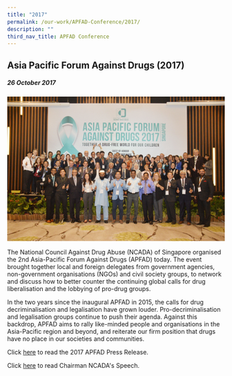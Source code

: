 ```yaml
---
title: "2017"
permalink: /our-work/APFAD-Conference/2017/
description: ""
third_nav_title: APFAD Conference
---
```

## Asia Pacific Forum Against Drugs (2017)

##### 26 October 2017

![](/images/APFAD%202017%20Group%20Photo.png)



The National Council Against Drug Abuse (NCADA) of Singapore organised the 2nd Asia-Pacific Forum Against Drugs (APFAD) today. The event brought together local and foreign delegates from government agencies, non-government organisations (NGOs) and civil society groups, to network and discuss how to better counter the continuing global calls for drug liberalisation and the lobbying of pro-drug groups.

In the two years since the inaugural APFAD in 2015, the calls for drug decriminalisation and legalisation have grown louder. Pro-decriminalisation and legalisation groups continue to push their agenda. Against this backdrop, APFAD aims to rally like-minded people and organisations in the Asia-Pacific region and beyond, and reiterate our firm position that drugs have no place in our societies and communities.

Click [here](/files/APFAD%202017%20Press%20Release.pdf) to read the 2017 APFAD Press Release.

Click [here](/files/APFAD%202017%20Chairman%20Speech.pdf) to read Chairman NCADA's Speech.